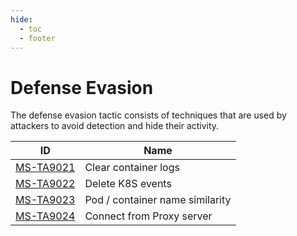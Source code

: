 ```yaml
---
hide:
  - toc
  - footer
---
```


# Defense Evasion

The defense evasion tactic consists of techniques that are used by attackers to avoid detection and hide their activity.

|ID|Name|
|--|----|
|[MS-TA9021](../../techniques/Clear%20container%20logs.md)|Clear container logs|
|[MS-TA9022](../../techniques/Delete%20K8S%20events.md)|Delete K8S events|
|[MS-TA9023](../../techniques/Pod%20or%20container%20name%20similarily.md)|Pod / container name similarity|
|[MS-TA9024](../../techniques/Connect%20from%20Proxy%20server.md)|Connect from Proxy server|